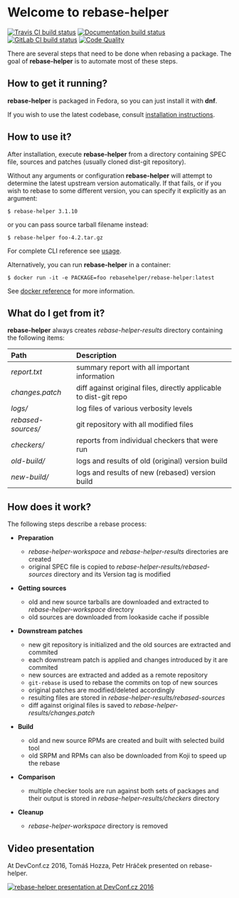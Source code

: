 # Welcome to rebase-helper

[![Travis CI build status](https://travis-ci.org/rebase-helper/rebase-helper.svg?branch=master)](https://travis-ci.org/rebase-helper/rebase-helper) [![Documentation build status](https://readthedocs.org/projects/rebase-helper/badge/?version=latest)](https://readthedocs.org/projects/rebase-helper) [![GitLab CI build status](https://gitlab.com/rebase-helper/rebase-helper/badges/master/build.svg)](https://gitlab.com/rebase-helper/rebase-helper/commits/master) [![Code Quality](https://api.codacy.com/project/badge/Grade/af059c941cd94f7aa557c3ae7ce75bb8)](https://www.codacy.com/app/rebase-helper/rebase-helper)

There are several steps that need to be done when rebasing a package. The goal of **rebase-helper** is to automate most of these steps.

## How to get it running?

**rebase-helper** is packaged in Fedora, so you can just install it with **dnf**.

If you wish to use the latest codebase, consult [installation instructions](https://rebase-helper.readthedocs.io/en/latest/user_guide/installation.html).

## How to use it?

After installation, execute **rebase-helper** from a directory containing SPEC file, sources and patches (usually cloned dist-git repository).

Without any arguments or configuration **rebase-helper** will attempt to determine the latest upstream version automatically.
If that fails, or if you wish to rebase to some different version, you can specify it explicitly as an argument:

`$ rebase-helper 3.1.10`

or you can pass source tarball filename instead:

`$ rebase-helper foo-4.2.tar.gz`

For complete CLI reference see [usage](https://rebase-helper.readthedocs.io/en/latest/user_guide/usage.html).

Alternatively, you can run **rebase-helper** in a container:

`$ docker run -it -e PACKAGE=foo rebasehelper/rebase-helper:latest`

See [docker reference](https://rebase-helper.readthedocs.io/en/latest/user_guide/rebasing_in_container.html) for more information.

## What do I get from it?

**rebase-helper** always creates *rebase-helper-results* directory containing the following items:

| Path                  | Description                                                       |
|:--------------------- |:----------------------------------------------------------------- |
| *report.txt*          | summary report with all important information                     |
| *changes.patch*       | diff against original files, directly applicable to dist-git repo |
| *logs/*               | log files of various verbosity levels                             |
| *rebased-sources/*    | git repository with all modified files                            |
| *checkers/*           | reports from individual checkers that were run                    |
| *old-build/*          | logs and results of old (original) version build                  |
| *new-build/*          | logs and results of new (rebased) version build                   |

## How does it work?

The following steps describe a rebase process:

- **Preparation**

    - *rebase-helper-workspace* and *rebase-helper-results* directories are created
    - original SPEC file is copied to *rebase-helper-results/rebased-sources* directory and its Version tag is modified


- **Getting sources**

    - old and new source tarballs are downloaded and extracted to *rebase-helper-workspace* directory
    - old sources are downloaded from lookaside cache if possible


- **Downstream patches**

    - new git repository is initialized and the old sources are extracted and commited
    - each downstream patch is applied and changes introduced by it are commited
    - new sources are extracted and added as a remote repository
    - `git-rebase` is used to rebase the commits on top of new sources
    - original patches are modified/deleted accordingly
    - resulting files are stored in *rebase-helper-results/rebased-sources*
    - diff against original files is saved to *rebase-helper-results/changes.patch*


- **Build**

    - old and new source RPMs are created and built with selected build tool
    - old SRPM and RPMs can also be downloaded from Koji to speed up the rebase


- **Comparison**

    - multiple checker tools are run against both sets of packages and their output is stored in *rebase-helper-results/checkers* directory


- **Cleanup**

    - *rebase-helper-workspace* directory is removed

## Video presentation

At DevConf.cz 2016, Tomáš Hozza, Petr Hráček presented on rebase-helper.

[![rebase-helper presentation at DevConf.cz 2016](https://img.youtube.com/vi/Y-5Qiwaujd8/0.jpg)](https://www.youtube.com/watch?v=Y-5Qiwaujd8)
